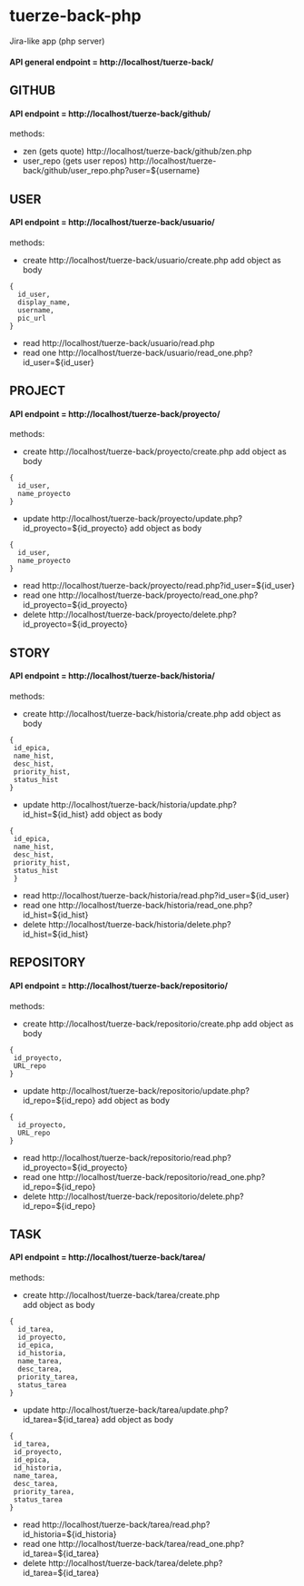 # tuerze-back-php
Jira-like app (php server)

#### API general endpoint = http://localhost/tuerze-back/

## GITHUB

#### API endpoint = http://localhost/tuerze-back/github/

methods:  
* zen (gets quote) http://localhost/tuerze-back/github/zen.php  
* user_repo (gets user repos) http://localhost/tuerze-back/github/user_repo.php?user=${username}  

## USER

#### API endpoint = http://localhost/tuerze-back/usuario/

methods:  
* create http://localhost/tuerze-back/usuario/create.php 
add object as body
```
{
  id_user,
  display_name,
  username,
  pic_url
}
```
* read http://localhost/tuerze-back/usuario/read.php 
* read one http://localhost/tuerze-back/usuario/read_one.php?id_user=${id_user}

## PROJECT

#### API endpoint = http://localhost/tuerze-back/proyecto/

methods:  
* create http://localhost/tuerze-back/proyecto/create.php 
add object as body
```
{
  id_user,
  name_proyecto
}
```
 * update http://localhost/tuerze-back/proyecto/update.php?id_proyecto=${id_proyecto}
add object as body
```
{
  id_user,
  name_proyecto
}
```
* read http://localhost/tuerze-back/proyecto/read.php?id_user=${id_user}
* read one http://localhost/tuerze-back/proyecto/read_one.php?id_proyecto=${id_proyecto}
* delete http://localhost/tuerze-back/proyecto/delete.php?id_proyecto=${id_proyecto}

## STORY

#### API endpoint = http://localhost/tuerze-back/historia/

methods:
* create http://localhost/tuerze-back/historia/create.php 
add object as body
```
{
 id_epica,
 name_hist,
 desc_hist,
 priority_hist,
 status_hist
}
```
 * update http://localhost/tuerze-back/historia/update.php?id_hist=${id_hist}
add object as body
```
{
 id_epica,
 name_hist,
 desc_hist,
 priority_hist,
 status_hist
 }
 ```
* read http://localhost/tuerze-back/historia/read.php?id_user=${id_user}
* read one http://localhost/tuerze-back/historia/read_one.php?id_hist=${id_hist}
* delete http://localhost/tuerze-back/historia/delete.php?id_hist=${id_hist}

## REPOSITORY

#### API endpoint = http://localhost/tuerze-back/repositorio/

methods:  
* create http://localhost/tuerze-back/repositorio/create.php 
add object as body
```
{
 id_proyecto,
 URL_repo
}
```
* update http://localhost/tuerze-back/repositorio/update.php?id_repo=${id_repo}
add object as body
```
{
  id_proyecto,
  URL_repo
}
```
* read http://localhost/tuerze-back/repositorio/read.php?id_proyecto=${id_proyecto}
* read one http://localhost/tuerze-back/repositorio/read_one.php?id_repo=${id_repo}
* delete http://localhost/tuerze-back/repositorio/delete.php?id_repo=${id_repo}

## TASK

#### API endpoint = http://localhost/tuerze-back/tarea/

methods:  
* create http://localhost/tuerze-back/tarea/create.php  
add object as body  
```
{
  id_tarea,
  id_proyecto,
  id_epica,
  id_historia,
  name_tarea,
  desc_tarea,
  priority_tarea,
  status_tarea
}
```
* update http://localhost/tuerze-back/tarea/update.php?id_tarea=${id_tarea}
add object as body
```
{
 id_tarea,
 id_proyecto,
 id_epica,
 id_historia,
 name_tarea,
 desc_tarea,
 priority_tarea,
 status_tarea
}
```
* read http://localhost/tuerze-back/tarea/read.php?id_historia=${id_historia}
* read one http://localhost/tuerze-back/tarea/read_one.php?id_tarea=${id_tarea}
* delete http://localhost/tuerze-back/tarea/delete.php?id_tarea=${id_tarea}
